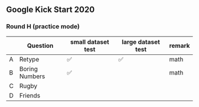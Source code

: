 ## Google Kick Start 2020

### Round H (practice mode)

|     | Question       | small dataset test | large dataset test | remark |
| --- | -------------- | ------------------ | ------------------ | ------ |
| A   | Retype         | ✅                 | ✅                 | math   |
| B   | Boring Numbers | ✅                 |                    | math   |
| C   | Rugby          |                    |                    |        |
| D   | Friends        |                    |                    |        |
